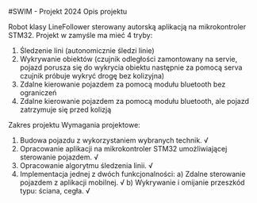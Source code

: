 #SWIM - Projekt 2024
Opis projektu

Robot klasy LineFollower sterowany autorską aplikacją na mikrokontroler STM32.
Projekt w zamyśle ma mieć 4 tryby:
  1. Śledzenie lini (autonomicznie śledzi linie)
  2. Wykrywanie obiektów (czujnik odległości zamontowany na servie, pojazd porusza się do wykrycia obiektu następnie za pomocą serva czujnik próbuje wykryć drogę bez kolizyjna)
  3. Zdalne kierowanie pojazdem za pomocą modułu bluetooth bez ograniczeń
  4. Zdalne kierowanie pojazdem za pomocą modułu bluetooth, ale pojazd zatrzymuje się przed kolizją

Zakres projektu
Wymagania projektowe:
  1. Budowa pojazdu z wykorzystaniem wybranych technik. √
  2. Opracowanie aplikacji na mikrokontroler STM32 umożliwiającej sterowanie pojazdem. √
  3. Opracowanie algorytmu śledzenia linii. √
  4. Implementacja jednej z dwóch funkcjonalności:
    a) Zdalne sterowanie pojazdem z aplikacji mobilnej. √
    b) Wykrywanie i omijanie przeszkód typu: ściana, cegła. √
